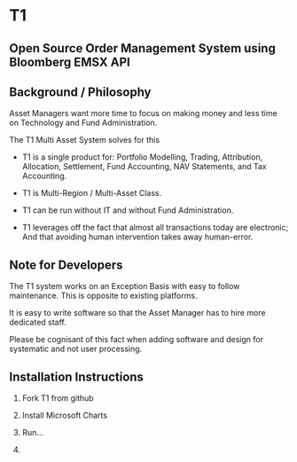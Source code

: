 T1
==

Open Source Order Management System using Bloomberg EMSX API
------------------------------------------------------------

Background / Philosophy
-----------------------
Asset Managers want more time to focus on making money and less time on Technology and Fund Administration.

The T1 Multi Asset System solves for this
- T1 is a single product for:
  Portfolio Modelling, Trading, Attribution, Allocation, Settlement, Fund Accounting, NAV Statements, and Tax Accounting.
  
- T1 is Multi-Region / Multi-Asset Class.

- T1 can be run without IT and without Fund Administration.

- T1 leverages off the fact that almost all transactions today are electronic; 
   And that avoiding human intervention takes away human-error.


Note for Developers
-------------------
The T1 system works on an Exception Basis with easy to follow maintenance. This is opposite to existing platforms.

It is easy to write software so that the Asset Manager has to hire more dedicated staff.

Please be cognisant of this fact when adding software and design for systematic and not user processing.


Installation Instructions
-------------------------
1) Fork T1 from github

2) Install Microsoft Charts

3) Run...

2)
